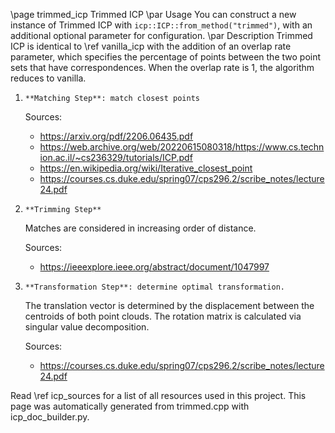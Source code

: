 \page trimmed_icp Trimmed ICP
\par Usage
You can construct a new instance of Trimmed ICP with `icp::ICP::from_method("trimmed")`, with an additional optional parameter for configuration.
\par Description
Trimmed ICP is identical to \ref vanilla_icp with the addition of an overlap
rate parameter, which specifies the percentage of points between the two
point sets that have correspondences. When the overlap rate is 1, the
algorithm reduces to vanilla.

1.     **Matching Step**: match closest points
    
    Sources:  
    - https://arxiv.org/pdf/2206.06435.pdf
    - https://web.archive.org/web/20220615080318/https://www.cs.technion.ac.il/~cs236329/tutorials/ICP.pdf
    - https://en.wikipedia.org/wiki/Iterative_closest_point
    - https://courses.cs.duke.edu/spring07/cps296.2/scribe_notes/lecture24.pdf


2.     **Trimming Step**
    
    Matches are considered in increasing order of distance.
    
    Sources:  
    - https://ieeexplore.ieee.org/abstract/document/1047997


3.     **Transformation Step**: determine optimal transformation.
    
    The translation vector is determined by the displacement between
    the centroids of both point clouds. The rotation matrix is
    calculated via singular value decomposition.
    
    Sources:  
    - https://courses.cs.duke.edu/spring07/cps296.2/scribe_notes/lecture24.pdf



Read \ref icp_sources for a list of all resources used in this project.
This page was automatically generated from trimmed.cpp with icp_doc_builder.py.